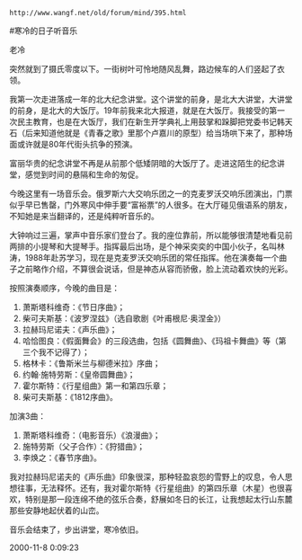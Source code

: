`http://www.wangf.net/old/forum/mind/395.html`

#寒冷的日子听音乐

老冷

突然就到了摄氏零度以下。一街树叶可怜地随风乱舞，路边候车的人们竖起了衣领。

我第一次走进落成一年的北大纪念讲堂。这个讲堂的前身，是北大大讲堂，大讲堂的前身，是北大的大饭厅。19年前我来北大报道，就是在大饭厅。我接受的第一次民主教育，也是在大饭厅，我们在新生开学典礼上用鼓掌和跺脚把党委书记韩天石（后来知道他就是《青春之歌》里那个卢嘉川的原型）给当场哄下来了，那种场面或许就是80年代街头抗争的预演。

富丽华贵的纪念讲堂不再是从前那个低矮阴暗的大饭厅了。走进这陌生的纪念讲堂，感觉到时间的悬隔和生命的匆促。

今晚这里有一场音乐会。俄罗斯六大交响乐团之一的克麦罗沃交响乐团演出，门票似乎早已售罄，门外寒风中伸手要“富裕票”的人很多。在大厅碰见俄语系的朋友，不知她是来当翻译的，还是纯粹听音乐的。

大钟响过三遍，掌声中音乐家们登台了。我的座位靠前，所以能够很清楚地看见前两排的小提琴和大提琴手。指挥最后出场，是个神采奕奕的中国小伙子，名叫林涛，1988年赴苏学习，现在是克麦罗沃交响乐团的常任指挥。他在演奏每一个曲子之前略作介绍，不算很会说话，但是神态从容而骄傲，脸上流动着欢快的光彩。

按照演奏顺序，今晚的曲目是：

1. 萧斯塔科维奇：《节日序曲》； 
2. 柴可夫斯基：《波罗涅兹》（选自歌剧《叶甫根尼·奥涅金》） 
3. 拉赫玛尼诺夫：《声乐曲》； 
4. 哈恰图良：《假面舞会》的三段选曲，包括《圆舞曲》、《玛祖卡舞曲》等（第三个我不记得了）； 
5. 格林卡：《鲁斯米兰与柳德米拉》序曲； 
6. 约翰·施特劳斯：《皇帝圆舞曲》； 
7. 霍尔斯特：《行星组曲》第一和第四乐章； 
8. 柴可夫斯基：《1812序曲》。

加演3曲：

1. 萧斯塔科维奇：（电影音乐）《浪漫曲》； 
2. 施特劳斯（父子合作）：《狩猎曲》； 
3. 李焕之：《春节序曲》。

我对拉赫玛尼诺夫的《声乐曲》印象很深，那种轻盈哀怨的雪野上的叹息，令人思想往事，无法释怀。还有，我对霍尔斯特《行星组曲》的第四乐章（木星）也很喜欢，特别是那一段连绵不绝的弦乐合奏，舒展如冬日的长江，让我想起太行山东麓那些安静地起伏着的山峦。

音乐会结束了，步出讲堂，寒冷依旧。

2000-11-8 0:09:23